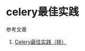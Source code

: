 # celery最佳实践

参考文章

1. [Celery最佳实践（转）](https://www.cnblogs.com/ajianbeyourself/p/3889017.html#_label1)